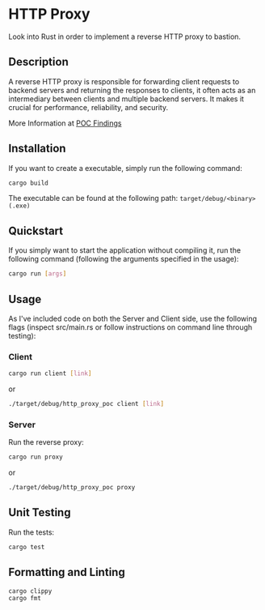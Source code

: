 # HTTP Proxy

Look into Rust in order to implement a reverse HTTP proxy to bastion.

## Description

A reverse HTTP proxy is responsible for forwarding client requests to backend servers and returning the responses to clients, it often acts as an intermediary between clients and multiple backend servers. It makes it crucial for performance, reliability, and security.

More Information at [POC Findings](https://wallix.atlassian.net/wiki/spaces/PA/pages/526385176/POC+findings)

## Installation

If you want to create a executable, simply run the following command:

```bash
cargo build
```

The executable can be found at the following path: `target/debug/<binary>(.exe)`

## Quickstart

If you simply want to start the application without compiling it, run the following command (following the arguments specified in the usage):

```bash
cargo run [args]
```

## Usage

As I've included code on both the Server and Client side, use the following flags (inspect src/main.rs or follow instructions on command line through testing):

### Client

```bash
cargo run client [link]
```
or
```bash
./target/debug/http_proxy_poc client [link]
```

### Server

Run the reverse proxy:

```bash
cargo run proxy 
```
or
```bash
./target/debug/http_proxy_poc proxy
```

## Unit Testing 

Run the tests:

```bash
cargo test
```

## Formatting and Linting

```bash
cargo clippy
cargo fmt
```
